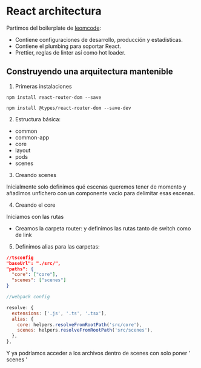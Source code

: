 # React architectura

Partimos del boilerplate de [leomcode](https://github.com/Lemoncode/master-frontend-lemoncode/tree/master/04-frameworks/01-react/05-arquitectura):

- Contiene configuraciones de desarrollo, producción y estadisticas.
- Contiene el plumbing para soportar React.
- Prettier, reglas de linter así como hot loader.

## Construyendo una arquitectura mantenible

1. Primeras instalaciones

```
npm install react-router-dom --save
```

```
npm install @types/react-router-dom --save-dev
```

2. Estructura básica:

- common
- common-app
- core
- layout
- pods
- scenes

3. Creando scenes

Inicialmente solo definimos qué escenas queremos tener de momento y añadimos unfichero con un componente vacío para delimitar esas escenas.

4. Creando el core

Iniciamos con las rutas

- Creamos la carpeta router: y definimos las rutas tanto de switch como de link

5. Definimos alias para las carpetas:

```json
//tsconfig
"baseUrl": "./src/",
"paths": {
  "core": ["core"],
  "scenes": ["scenes"]
}
```

```js
//webpack config

resolve: {
  extensions: ['.js', '.ts', '.tsx'],
  alias: {
    core: helpers.resolveFromRootPath('src/core'),
    scenes: helpers.resolveFromRootPath('src/scenes'),
  },
},
```

Y ya podríamos acceder a los archivos dentro de scenes con solo poner ' scenes '
